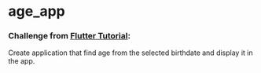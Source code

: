 # age_app

### Challenge from [Flutter Tutorial](https://flutter-tutorial.net/forms-in-flutter/date-time-picker-in-flutter/):
Create application that find age from the selected birthdate and display it in the app.
